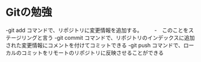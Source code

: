 # Gitの勉強
-git add コマンドで、リポジトリに変更情報を追加する。
　　-　このことをステージリングと言う
 -git commit コマンドで、リポジトリのインデックスに追加された変更情報にコメントを付けてコミットできる
 -git push コマンドで、ローカルのコミットをリモートのリポジトリに反映させることができる
